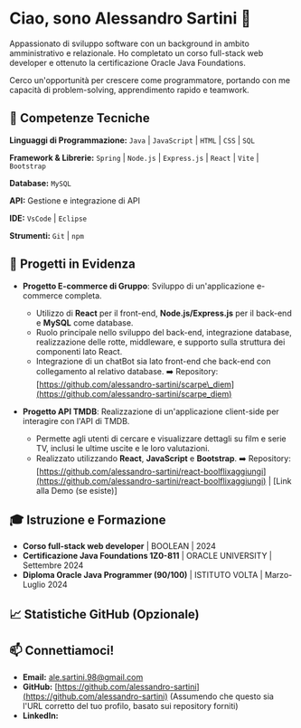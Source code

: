# Ciao, sono Alessandro Sartini 👋

Appassionato di sviluppo software con un background in ambito amministrativo e relazionale. Ho completato un corso full-stack web developer e ottenuto la certificazione Oracle Java Foundations.

Cerco un'opportunità per crescere come programmatore, portando con me capacità di problem-solving, apprendimento rapido e teamwork.

## 🔧 Competenze Tecniche

**Linguaggi di Programmazione:**
`Java` | `JavaScript` | `HTML` | `CSS` | `SQL`

**Framework & Librerie:**
`Spring` | `Node.js` | `Express.js` | `React` | `Vite` | `Bootstrap`

**Database:**
`MySQL`

**API:**
Gestione e integrazione di API

**IDE:**
`VsCode` | `Eclipse`

**Strumenti:**
`Git` | `npm`

## 🚀 Progetti in Evidenza

* **Progetto E-commerce di Gruppo**: Sviluppo di un'applicazione e-commerce completa.
    * Utilizzo di **React** per il front-end, **Node.js/Express.js** per il back-end e **MySQL** come database.
    * Ruolo principale nello sviluppo del back-end, integrazione database, realizzazione delle rotte, middleware, e supporto sulla struttura dei componenti lato React.
    * Integrazione di un chatBot sia lato front-end che back-end con collegamento al relativo database.
    ➡️ Repository: [https://github.com/alessandro-sartini/scarpe\_diem](https://github.com/alessandro-sartini/scarpe_diem)

* **Progetto API TMDB**: Realizzazione di un'applicazione client-side per interagire con l'API di TMDB.
    * Permette agli utenti di cercare e visualizzare dettagli su film e serie TV, inclusi le ultime uscite e le loro valutazioni.
    * Realizzato utilizzando **React**, **JavaScript** e **Bootstrap**.
    ➡️ Repository: [https://github.com/alessandro-sartini/react-boolflixaggiungi](https://github.com/alessandro-sartini/react-boolflixaggiungi) | [Link alla Demo (se esiste)]

## 🎓 Istruzione e Formazione

* **Corso full-stack web developer** | BOOLEAN | 2024
* **Certificazione Java Foundations 1Z0-811** | ORACLE UNIVERSITY | Settembre 2024
* **Diploma Oracle Java Programmer (90/100)** | ISTITUTO VOLTA | Marzo-Luglio 2024


## 📈 Statistiche GitHub (Opzionale)

## 📫 Connettiamoci!

* **Email:** [ale.sartini.98@gmail.com](mailto:ale.sartini.98@gmail.com)
* **GitHub:** [https://github.com/alessandro-sartini](https://github.com/alessandro-sartini) (Assumendo che questo sia l'URL corretto del tuo profilo, basato sui repository forniti)
* **LinkedIn:**
